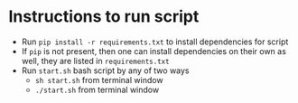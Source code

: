 # Instructions to run script
- Run ```pip install -r requirements.txt``` to install dependencies for script
- If ```pip``` is not present, then one can install dependencies on their own as well, they are listed in ```requirements.txt```
- Run ```start.sh``` bash script by any of two ways
	- ```sh start.sh``` from terminal window
	- ```./start.sh``` from terminal window
